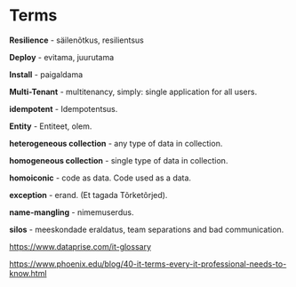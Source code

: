 # Terms

**Resilience** - säilenõtkus, resilientsus

**Deploy** - evitama, juurutama

**Install** - paigaldama

**Multi-Tenant** - multitenancy, simply: single application for all users.

**idempotent** - Idempotentsus.

**Entity** - Entiteet, olem.

**heterogeneous collection** - any type of data in collection.

**homogeneous collection** - single type of data in collection.

**homoiconic** - code as data. Code used as a data.

**exception** - erand. (Et tagada Tõrketõrjed).

**name-mangling** - nimemuserdus.

**silos** - meeskondade eraldatus, team separations and bad communication.

https://www.dataprise.com/it-glossary

https://www.phoenix.edu/blog/40-it-terms-every-it-professional-needs-to-know.html
